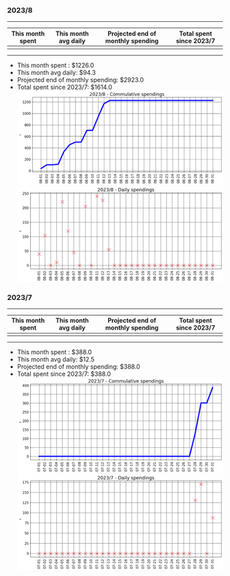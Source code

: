 

### 2023/8


__________________________________
| This month spent | This month avg daily | Projected end of monthly spending | Total spent since 2023/7 |
|---|---|---|---|
|   |   |   |   |
__________________________________
- This month spent : $1226.0
- This month avg daily: $94.3
- Projected end of monthly spending: $2923.0
- Total spent since 2023/7: $1614.0
![graph_8_sum](graph_8_sum.png)
![graph_8_vals](graph_8_vals.png)


### 2023/7


__________________________________
| This month spent | This month avg daily | Projected end of monthly spending | Total spent since 2023/7 |
|---|---|---|---|
|   |   |   |   |
__________________________________
- This month spent : $388.0
- This month avg daily: $12.5
- Projected end of monthly spending: $388.0
- Total spent since 2023/7: $388.0
![graph_7_sum](graph_7_sum.png)
![graph_7_vals](graph_7_vals.png)